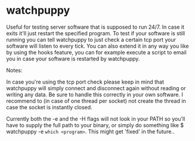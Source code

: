 watchpuppy
==========

Useful for testing server software that is supposed to run 24/7. In case it exits it'll just restart the specified program. To test if your software is still running you can tell watchpuppy to just check a certain tcp port your software will listen to every tick. You can also extend it in any way you like by using the hooks feature, you can for example execute a script to email you in case your software is restarted by watchpuppy.

Notes:

In case you're using the tcp port check please keep in mind that watchpuppy will simply connect and disconnect again without reading or writing any data. Be sure to handle this correctly in your own software. I recommend to (in case of one thread per socket) not create the thread in case the socket is instantly closed.

Currently both the -e and the -H flags will not look in your PATH so you'll have to supply the full path to your binary, or simply do something like $ watchpuppy -e `which <program>`. This might get 'fixed' in the future..
